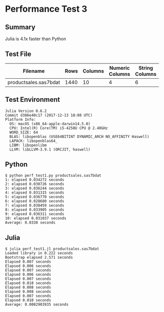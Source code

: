 # Performance Test 3

## Summary

Julia is 4.1x faster than Python

## Test File

Filename             |Rows  |Columns|Numeric Columns|String Columns
---------------------|------|-------|---------------|--------------
productsales.sas7bdat|1440  |10     |4              |6

## Test Environment

```
Julia Version 0.6.2
Commit d386e40c17 (2017-12-13 18:08 UTC)
Platform Info:
  OS: macOS (x86_64-apple-darwin14.5.0)
  CPU: Intel(R) Core(TM) i5-4258U CPU @ 2.40GHz
  WORD_SIZE: 64
  BLAS: libopenblas (USE64BITINT DYNAMIC_ARCH NO_AFFINITY Haswell)
  LAPACK: libopenblas64_
  LIBM: libopenlibm
  LLVM: libLLVM-3.9.1 (ORCJIT, haswell)
```

## Python
```
$ python perf_test1.py productsales.sas7bdat 
1: elapsed 0.034272 seconds
2: elapsed 0.030726 seconds
3: elapsed 0.036244 seconds
4: elapsed 0.031315 seconds
5: elapsed 0.036770 seconds
6: elapsed 0.028680 seconds
7: elapsed 0.038459 seconds
8: elapsed 0.033905 seconds
9: elapsed 0.036311 seconds
10: elapsed 0.031037 seconds
Average: 0.0338 seconds
```

## Julia
```
$ julia perf_test1.jl productsales.sas7bdat 
Loaded library in 0.222 seconds
Bootstrap elapsed 2.571 seconds
Elapsed 0.007 seconds
Elapsed 0.006 seconds
Elapsed 0.007 seconds
Elapsed 0.006 seconds
Elapsed 0.007 seconds
Elapsed 0.018 seconds
Elapsed 0.008 seconds
Elapsed 0.008 seconds
Elapsed 0.007 seconds
Elapsed 0.010 seconds
Average: 0.0082903935 seconds
```
